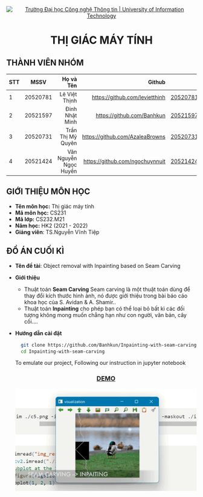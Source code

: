 <!-- Banner -->
<p align="center">
  <a href="https://www.uit.edu.vn/" title="Trường Đại học Công nghệ Thông tin" style="border: none;">
    <img src="https://i.imgur.com/WmMnSRt.png" alt="Trường Đại học Công nghệ Thông tin | University of Information Technology">
  </a>
</p>

<h1 align="center"><b>THỊ GIÁC MÁY TÍNH</b></h>

## THÀNH VIÊN NHÓM

| STT    | MSSV          | Họ và Tên              | Github                                               | Email                   |
| ------ |:-------------:| ----------------------:|-----------------------------------------------------:|-------------------------:
| 1      | 20520781      | Lê Việt Thịnh          |     https://github.com/levietthinh                                           |20520781@gm.uit.edu.vn   |
| 2      | 20521597      | Đinh Nhật Minh         |https://github.com/Banhkun	                        |20521597@gm.uit.edu.vn   |
| 3      | 20520731      | Trần Thị Mỹ Quyên |https://github.com/AzaleaBrowns |20520731@gm.uit.edu.vn   |
| 4      | 20521424      | Văn Nguyễn Ngọc Huyền |https://github.com/ngochuynnuit |20521424@gm.uit.edu.vn   |



## GIỚI THIỆU MÔN HỌC

-   **Tên môn học:** Thị giác máy tính
-   **Mã môn học:** CS231
-   **Mã lớp:** CS232.M21
-   **Năm học:** HK2 (2021 - 2022)
-   **Giảng viên**: TS.Nguyễn Vĩnh Tiệp

## ĐỒ ÁN CUỐI KÌ

-   **Tên đề tài**: Object removal with Inpainting based on Seam Carving
-   **Giới thiệu**
    -   Thuật toán **Seam Carving** Seam carving là một thuật toán dùng để thay đổi kích thước hình ảnh, nó được giới thiệu trong bài báo cáo khoa học của S. Avidan & A. Shamir..
    -   Thuật toán **Inpainting** cho phép bạn có thể loại bỏ bất kì các đối tượng không mong muốn chẳng hạn như con người, văn bản, cây cối….
-   **Hướng dẫn cài đặt**
    ```bash
      git clone https://github.com/Banhkun/Inpainting-with-seam-carving
      cd Inpainting-with-seam-carving
    ```
    To emulate our project, Following our instruction in jupyter notebook
    <h3 align="center">
        <a href="https://karhdo.github.io/CS231.M21/">DEMO</a>
    </h3>

    <img align="center" src="./demo.gif">
